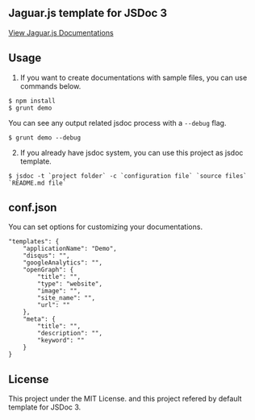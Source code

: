 Jaguar.js template for JSDoc 3
---
[View Jaguar.js Documentations](http://davidshimjs.github.io/jaguarjs/doc/)

Usage
---
1. If you want to create documentations with sample files, you can use commands below.
```
$ npm install
$ grunt demo
```

You can see any output related jsdoc process with a `--debug` flag.

```
$ grunt demo --debug
```

2. If you already have jsdoc system, you can use this project as jsdoc template.
```
$ jsdoc -t `project folder` -c `configuration file` `source files` `README.md file`
```

conf.json
---
You can set options for customizing your documentations.

```
"templates": {
    "applicationName": "Demo",
    "disqus": "",
    "googleAnalytics": "",
    "openGraph": {
        "title": "",
        "type": "website",
        "image": "",
        "site_name": "",
        "url": ""
    },
    "meta": {
        "title": "",
        "description": "",
        "keyword": ""
    }
}
```

License
---
This project under the MIT License. and this project refered by default template for JSDoc 3.